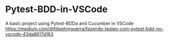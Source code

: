 # Pytest-BDD-in-VSCode
A basic project using Pytest-BDDa and Cucumber in VSCode
https://medium.com/@filipehmguerra/fazendo-testes-com-pytest-bdd-no-vscode-43da8617d163
